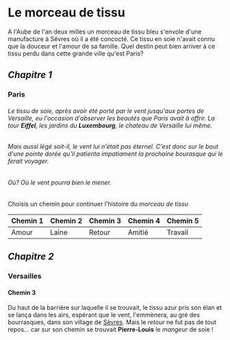 # Le morceau de tissu

A l'Aube de l'an deux milles un morceau de tissu bleu s'envole d'une manufacture à Sévres où il a été concocté.
Ce tissu en soie n'avait connu que la douceur et l'amour de sa famille.
Quel destin peut bien arriver à ce tissu perdu dans cette grande ville qu'est Paris?

## *Chapitre 1*
### Paris 

###### Le tissu de soie, après avoir été porté par le vent jusqu'aux portes de Versaille, eu l'occasion d'abserver les beautés que Paris avait à offrir. La tour **Eiffel**, les jardins du **Luxembourg**, le chateau de Versaille lui même. 
###### Mais aussi légé soit-il, le vent lui n'était pas éternel. C'est donc sur le bout d'une pointe dorée qu'il patienta impatiament la prochaine bourasque qui le ferait voyager. 
###### Où? Où le vent pourra bien le mener.  

Choisis un chemin pour continuer l'histoire du *morceau de tissu*
 
Chemin 1 | Chemin 2 | Chemin 3 | Chemin 4 | Chemin 5
---------|----------|----------|----------|----------
Amour    | Laine    | Retour   | Amitié   | Travail

## *Chapitre 2*
### Versailles

#### Chemin 3

Du haut de la barrière sur laquelle il se trouvait, le tissu azur pris son élan et se lança dans les airs, espérant que le vent, l'emmènera, au gré des bourrasques, dans son village de [Sèvres](https://fr.wikipedia.org/wiki/S%C3%A8vres).
Mais le *retour* ne fut pas de tout repos... car sur son chemin se trouvait **Pierre-Louis** le *mangeur* de soie !
